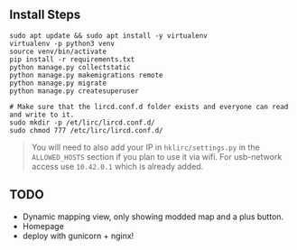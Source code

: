 ## Install Steps

```
sudo apt update && sudo apt install -y virtualenv
virtualenv -p python3 venv
source venv/bin/activate
pip install -r requirements.txt
python manage.py collectstatic
python manage.py makemigrations remote
python manage.py migrate
python manage.py createsuperuser

# Make sure that the lircd.conf.d folder exists and everyone can read and write to it.
sudo mkdir -p /et/lirc/lircd.conf.d/
sudo chmod 777 /etc/lirc/lircd.conf.d/
```
> You will need to also add your IP in `hklirc/settings.py` in the `ALLOWED_HOSTS` section if you plan to use it via wifi. For usb-network access use `10.42.0.1` which is already added.

## TODO
- Dynamic mapping view, only showing modded map and a plus button.
- Homepage
- deploy with gunicorn + nginx!
